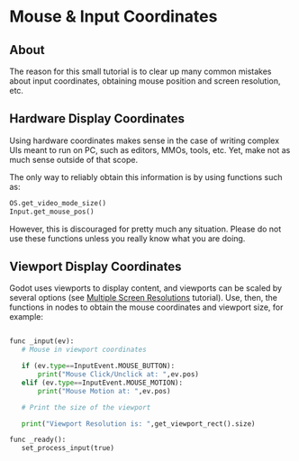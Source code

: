 # Mouse & Input Coordinates

## About

The reason for this small tutorial is to clear up many common mistakes about input coordinates, obtaining mouse position and screen resolution, etc.

## Hardware Display Coordinates

Using hardware coordinates makes sense in the case of writing complex UIs meant to run on PC, such as editors, MMOs, tools, etc. Yet, make not as much sense outside of that scope. 

The only way to reliably obtain this information is by using functions such as:

```python
OS.get_video_mode_size()
Input.get_mouse_pos()
```

However, this is discouraged for pretty much any situation. Please do not use these functions unless you really know what you are doing.

## Viewport Display Coordinates

Godot uses viewports to display content, and viewports can be scaled by several options (see [Multiple Screen Resolutions](tutorial_multires) tutorial). Use, then, the functions in nodes to obtain the mouse coordinates and viewport size, for example:


```python

func _input(ev):
   # Mouse in viewport coordinates

   if (ev.type==InputEvent.MOUSE_BUTTON):
       print("Mouse Click/Unclick at: ",ev.pos)
   elif (ev.type==InputEvent.MOUSE_MOTION):
       print("Mouse Motion at: ",ev.pos)

   # Print the size of the viewport

   print("Viewport Resolution is: ",get_viewport_rect().size)

func _ready():
   set_process_input(true)



